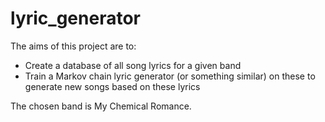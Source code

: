 # lyric_generator

The aims of this project are to:
* Create a database of all song lyrics for a given band
* Train a Markov chain lyric generator (or something similar) on these to generate new songs based on these lyrics

The chosen band is My Chemical Romance.